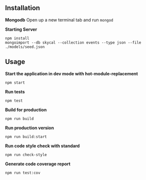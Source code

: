 ## Installation

**Mongodb**
Open up a new terminal tab and run `mongod`

**Starting Server**
```
npm install
mongoimport --db skycal --collection events --type json --file ./models/seed.json
```

## Usage

**Start the application in dev mode with hot-module-replacement**
```
npm start
```

**Run tests**
```
npm test
```

**Build for production**
```
npm run build
```

**Run production version**
```
npm run build:start
```

**Run code style check with standard**
```
npm run check-style
```

**Generate code coverage report**
```
npm run test:cov
```